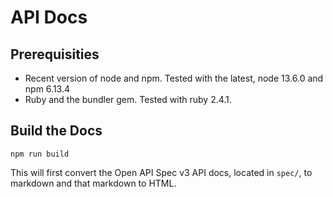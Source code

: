 # API Docs

## Prerequisities

- Recent version of node and npm. Tested with the latest, node 13.6.0 and npm 6.13.4
- Ruby and the bundler gem. Tested with ruby 2.4.1.

## Build the Docs

`npm run build`

This will first convert the Open API Spec v3 API docs, located in `spec/`, to markdown and that markdown to HTML.